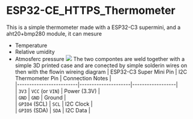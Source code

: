 # ESP32-CE_HTTPS_Thermometer
This is a simple thermometer made with a ESP32-C3 supermini, and a aht20+bmp280 module, it can mesure
- Temperature
- Relative umidity
- Atmosferc pressure
![](Pictures/Picture3)
The two compontes are weld together with a simple 3D printed case and are conected by simple solderin wires on then with the flowin wireing diagram
| ESP32-C3 Super Mini Pin | I2C Thermometer Pin | Connection Notes |  
|-------------------------|---------------------|------------------|  
| `3V3`                   | `VCC` (or `VIN`)    | Power (3.3V)     |  
| `GND`                   | `GND`               | Ground           |  
| `GPIO4` (SCL)           | `SCL`               | I2C Clock        |  
| `GPIO5` (SDA)           | `SDA`               | I2C Data         |  

